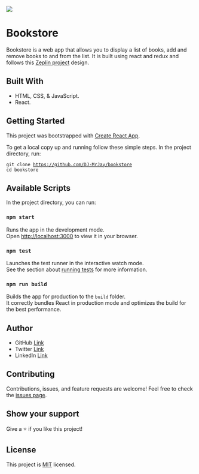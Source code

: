 ![](https://img.shields.io/badge/Microverse-blueviolet)

# Bookstore
Bookstore is a web app that allows you to display a list of books, add and remove books to and from the list. It is built using react and redux and follows this [Zeplin project](https://app.zeplin.io/project/5b35a9e13227086040f8eb75/screen/5b695e29bb8c844f118f9378) design.

## Built With
- HTML, CSS, & JavaScript.
- React.

## Getting Started
This project was bootstrapped with [Create React App](https://github.com/facebook/create-react-app).

To get a local copy up and running follow these simple steps.
In the project directory, run:

<code>git clone https://github.com/DJ-MrJay/bookstore</code><br>
<code>cd bookstore</code>

## Available Scripts
In the project directory, you can run:

### `npm start`
Runs the app in the development mode.\
Open [http://localhost:3000](http://localhost:3000) to view it in your browser.

### `npm test`
Launches the test runner in the interactive watch mode.\
See the section about [running tests](https://facebook.github.io/create-react-app/docs/running-tests) for more information.

### `npm run build`
Builds the app for production to the `build` folder.\
It correctly bundles React in production mode and optimizes the build for the best performance.

## Author
- GitHub [Link](https://github.com/DJ-MrJay)
- Twitter [Link](https://twitter.com/jonah_wambua)
- LinkedIn [Link](https://www.linkedin.com/in/mr-jay)

## Contributing
Contributions, issues, and feature requests are welcome!
Feel free to check the [issues page](https://github.com/DJ-MrJay/bookstore/issues).

## Show your support
Give a ⭐️ if you like this project!

## License
This project is [MIT](./MIT.md) licensed.


